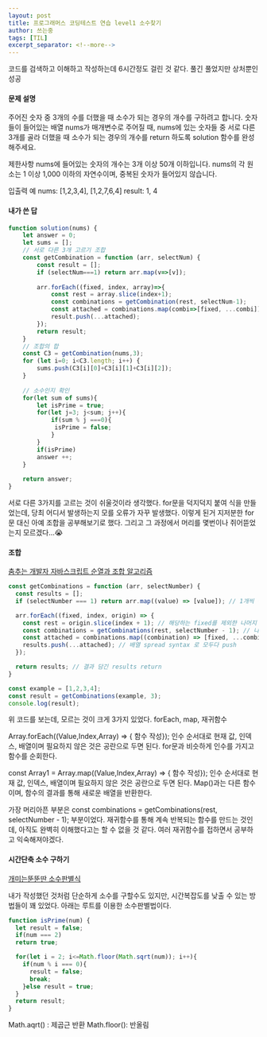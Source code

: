 ```yaml
---
layout: post
title: 프로그래머스 코딩테스트 연습 level1 소수찾기
author: 쓰는중
tags: [TIL]
excerpt_separator: <!--more-->
---
```


코드를 검색하고 이해하고 작성하는데 6시간정도 걸린 것 같다.
풀긴 풀었지만 상처뿐인 성공

 <!--more-->

<h4>문제 설명</h4>


주어진 숫자 중 3개의 수를 더했을 때 소수가 되는 경우의 개수를 구하려고 합니다. 숫자들이 들어있는 배열 nums가 매개변수로 주어질 때, nums에 있는 숫자들 중 서로 다른 3개를 골라 더했을 때 소수가 되는 경우의 개수를 return 하도록 solution 함수를 완성해주세요.

제한사항
nums에 들어있는 숫자의 개수는 3개 이상 50개 이하입니다.
nums의 각 원소는 1 이상 1,000 이하의 자연수이며, 중복된 숫자가 들어있지 않습니다.

입출력 예
nums: [1,2,3,4], [1,2,7,6,4]	result: 1, 4


<h4>내가 쓴 답</h4>

```javascript
function solution(nums) {
    let answer = 0;
    let sums = [];
    // 서로 다른 3개 고르기 조합
    const getCombination = function (arr, selectNum) {
        const result = [];
        if (selectNum===1) return arr.map(v=>[v]); 
        
        arr.forEach((fixed, index, array)=>{
            const rest = array.slice(index+1);
            const combinations = getCombination(rest, selectNum-1);
            const attached = combinations.map(combi=>[fixed, ...combi]);
            result.push(...attached);
        });
        return result;
    }
    // 조합의 합
    const C3 = getCombination(nums,3); 
    for (let i=0; i<C3.length; i++) {
        sums.push(C3[i][0]+C3[i][1]+C3[i][2]);
    }
    
    // 소수인지 확인
    for(let sum of sums){
        let isPrime = true;
        for(let j=3; j<sum; j++){
            if(sum % j ===0){
             isPrime = false;
            }
        }
        if(isPrime)
        answer ++;
    }
    
    return answer;
}
```
서로 다른 3가지를 고르는 것이 쉬울것이라 생각했다. for문을 덕지덕지 붙여 식을 만들었는데, 당최 어디서 발생하는지 모를 오류가 자꾸 발생했다. 이렇게 된거 지저분한 for문 대신 아예 조합을 공부해보기로 했다. 그리고 그 과정에서 머리를 몇번이나 쥐어뜯었는지 모르겠다...😭


<h4>조합</h4>

[춤추는 개발자 자바스크립트 순열과 조합 알고리즘](https://jun-choi-4928.medium.com/javascript%EB%A1%9C-%EC%88%9C%EC%97%B4%EA%B3%BC-%EC%A1%B0%ED%95%A9-%EC%95%8C%EA%B3%A0%EB%A6%AC%EC%A6%98-%EA%B5%AC%ED%98%84%ED%95%98%EA%B8%B0-21df4b536349)
```javascript
const getCombinations = function (arr, selectNumber) {
  const results = [];
  if (selectNumber === 1) return arr.map((value) => [value]); // 1개씩 택할 때, 바로 모든 배열의 원소 return

  arr.forEach((fixed, index, origin) => {
    const rest = origin.slice(index + 1); // 해당하는 fixed를 제외한 나머지 뒤
    const combinations = getCombinations(rest, selectNumber - 1); // 나머지에 대해서 조합을 구한다.
    const attached = combinations.map((combination) => [fixed, ...combination]); //  돌아온 조합에 떼 놓은(fixed) 값 붙이기
    results.push(...attached); // 배열 spread syntax 로 모두다 push
  });

  return results; // 결과 담긴 results return
}

const example = [1,2,3,4];
const result = getCombinations(example, 3);
console.log(result);
```
위 코드를 보는데, 모르는 것이 크게 3가지 있었다. forEach, map, 재귀함수

Array.forEach((Value,Index,Array) => { 함수 작성});
인수 순서대로 현재 값, 인덱스, 배열이며 필요하지 않은 것은 공란으로 두면 된다.
for문과 비슷하게 인수를 가지고 함수를 순회한다.

const Array1 = Array.map((Value,Index,Array) => { 함수 작성}); 
인수 순서대로 현재 값, 인덱스, 배열이며 필요하지 않은 것은 공란으로 두면 된다.
Map()과는 다른 함수이며, 함수의 결과를 통해 새로운 배열을 반환한다.

가장 머리아픈 부분은 const combinations = getCombinations(rest, selectNumber - 1); 부분이었다. 재귀함수를 통해 계속 반복되는 함수를 만드는 것인데, 아직도 완벽히 이해했다고는 할 수 없을 것 같다. 여러 재귀함수를 접하면서 공부하고 익숙해져야겠다.


<h4>시간단축 소수 구하기</h4>

[개미는뚠뚠딴 소수판별식](https://ant-programmer.tistory.com/2)

내가 작성했던 것처럼 단순하게 소수를 구할수도 있지만, 시간복잡도를 낮출 수 있는 방법들이 꽤 있었다. 아래는 루트를 이용한 소수판별법이다.
```javascript
function isPrime(num) {
  let result = false;
  if(num === 2)
  return true;

  for(let i = 2; i<=Math.floor(Math.sqrt(num)); i++){
    if(num % i === 0){
      result = false;
      break;
    }else result = true;
  }
  return result;
}
```
Math.aqrt() : 제곱근 반환  Math.floor(): 반올림

